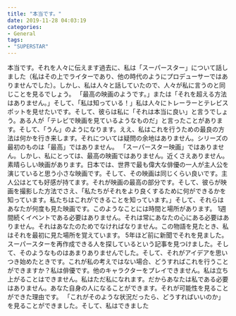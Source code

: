 ```yaml
---
title: "本当です。"
date: 2019-11-28 04:03:19
categories:
- General
tags:
- "SUPERSTAR"
---
```


本当です。それを人々に伝えます過去に、私は「スーパースター」について話しました（私はその上でライターであり、他の時代のようにプロデューサーではありませんでした）。しかし、私は人々と話していたので、人々が私に言うのと同じことを見るでしょう。 「最高の映画のようです。」または「それを超える方法はありません。」そして、「私は知っている！」私は人々にトレーラーとテレビスポットを見せたいです。そして、彼らは私に「それは本当に良い」と言うでしょう。ある人が「テレビで映画を見ているようなものだ」と言ったことがあります。そして、「うん」のようになります。ええ、私はこれを行うための最良の方法は何かを行き来します。それについては疑問の余地はありません。シリーズの最初のものは「最高」ではありません。 「スーパースター映画」ではありません。しかし、私にとっては、最高の映画ではありません。近くさえありません。素晴らしい映画があります。日本では、世界で最も偉大な俳優の一人が主人公を演じていると思う小さな映画です。そして、その映画は同じくらい良いです。主人公はとても好感が持てます。それが映画の最高の部分です。そして、彼らが映画を撮影した方法でさえ、「私たちがそれをより良くするために何ができるかを知っています。私たちはこれができることを知っています。」そして、それらはあなたが何度も見た映画です。このようなことには時間と場所があります。 1週間続くイベントである必要はありません。それは常にあなたの心にある必要はありません。それはあなたのためでなければなりません。この物語を見たとき、私はそれを最初に見た場所を覚えています。 5年ほど前に新聞でそれを見ました。スーパースターを再作成できる人を探しているという記事を見つけました。そして、そのようなものはあまりありませんでした。そして、それがアイデアを思いつき始めたときです。これが私の考えではない場合、どうすればこれを行うことができますか？私は俳優です。他のキャラクターをプレイできません。私は立ち上がることはできません。私はただ私になれます。だからあなたは私である必要はありません。あなた自身の人になることができます。それが可能性を見ることができた理由です。 「これがそのような状況だったら、どうすればいいのか」を見ることができました。そして、私はできました
